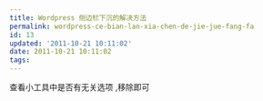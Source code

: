 ```yaml
---
title: Wordpress 侧边栏下沉的解决方法
permalink: wordpress-ce-bian-lan-xia-chen-de-jie-jue-fang-fa
id: 13
updated: '2011-10-21 10:11:02'
date: 2011-10-21 10:11:02
tags:
---
```


<p>查看小工具中是否有无关选项 ,移除即可</p>
